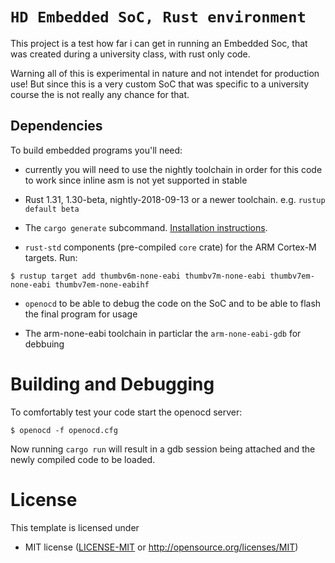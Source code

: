 # `HD Embedded SoC, Rust environment`

This project is a test how far i can get in running an Embedded Soc, that was created during a university class, with rust only code.

Warning all of this is experimental in nature and not intendet for production use! But since this is a very custom SoC that was specific
to a university course the is not really any chance for that.

## Dependencies

To build embedded programs you'll need:

- currently you will need to use the nightly toolchain in order for this code to work since inline asm is not yet supported in stable

- Rust 1.31, 1.30-beta, nightly-2018-09-13 or a newer toolchain. e.g. `rustup
  default beta`

- The `cargo generate` subcommand. [Installation
  instructions](https://github.com/ashleygwilliams/cargo-generate#installation).

- `rust-std` components (pre-compiled `core` crate) for the ARM Cortex-M
  targets. Run:

``` console
$ rustup target add thumbv6m-none-eabi thumbv7m-none-eabi thumbv7em-none-eabi thumbv7em-none-eabihf
```
- `openocd` to be able to debug the code on the SoC and to be able to flash the final program for usage

- The arm-none-eabi toolchain in particlar the `arm-none-eabi-gdb` for debbuing 

# Building and Debugging 

To comfortably test your code start the openocd server:

``` console
$ openocd -f openocd.cfg
```

Now running `cargo run` will result in a gdb session being attached and the newly compiled code to be loaded. 

# License

This template is licensed under

- MIT license ([LICENSE-MIT](LICENSE-MIT) or http://opensource.org/licenses/MIT)

